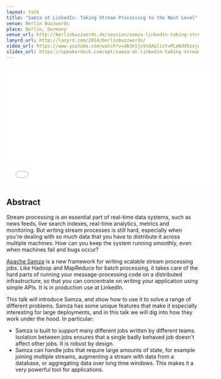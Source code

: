 ```yaml
---
layout: talk
title: "Samza at LinkedIn: Taking Stream Processing to the Next Level"
venue: Berlin Buzzwords
place: Berlin, Germany
venue_url: http://berlinbuzzwords.de/session/samza-linkedin-taking-stream-processing-next-level
lanyrd_url: http://lanyrd.com/2014/berlinbuzzwords/
video_url: https://www.youtube.com/watch?v=d63kSjxVsGA&list=PLeKd45zvjcDHJxge6VtYUAbYnvd_VNQCx
slides_url: https://speakerdeck.com/ept/samza-at-linkedin-taking-stream-processing-to-the-next-level
---
```


<iframe width="550" height="315" src="//www.youtube.com/embed/d63kSjxVsGA?list=PLeKd45zvjcDHJxge6VtYUAbYnvd_VNQCx" frameborder="0" allowfullscreen></iframe>

<script async class="speakerdeck-embed" data-id="9ba59420c7e701316c2e42baa33a3298" data-ratio="1.77777777777778" src="//speakerdeck.com/assets/embed.js"></script>


Abstract
--------

Stream processing is an essential part of real-time data systems, such as news feeds, live search
indexes, real-time analytics, metrics and monitoring. But writing stream processes is still hard,
especially when you're dealing with so much data that you have to distribute it across multiple
machines. How can you keep the system running smoothly, even when machines fail and bugs occur?

[Apache Samza](http://samza.incubator.apache.org/) is a new framework for writing scalable stream
processing jobs. Like Hadoop and MapReduce for batch processing, it takes care of the hard parts of
running your message-processing code on a distributed infrastructure, so that you can concentrate on
writing your application using simple APIs. It is in production use at LinkedIn.

This talk will introduce Samza, and show how to use it to solve a range of different problems. Samza
has some unique features that make it especially interesting for large deployments, and in this talk
we will dig into how they work under the hood. In particular:

- Samza is built to support many different jobs written by different teams. Isolation between jobs
  ensures that a single badly behaved job doesn't affect other jobs. It is robust by design.
- Samza can handle jobs that require large amounts of state, for example joining multiple streams,
  augmenting a stream with data from a database, or aggregating data over long time windows. This
  makes it a very powerful tool for applications.
